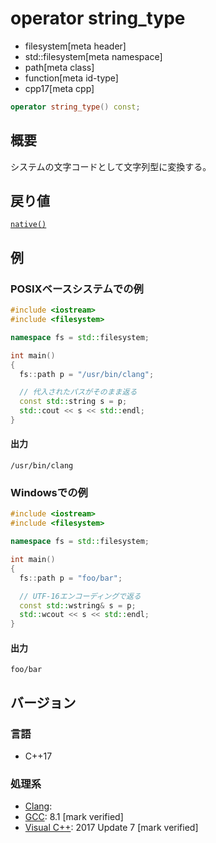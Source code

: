 # operator string_type
* filesystem[meta header]
* std::filesystem[meta namespace]
* path[meta class]
* function[meta id-type]
* cpp17[meta cpp]

```cpp
operator string_type() const;
```

## 概要
システムの文字コードとして文字列型に変換する。


## 戻り値
[`native()`](native.md)


## 例
### POSIXベースシステムでの例
```cpp example
#include <iostream>
#include <filesystem>

namespace fs = std::filesystem;

int main()
{
  fs::path p = "/usr/bin/clang";

  // 代入されたパスがそのまま返る
  const std::string s = p;
  std::cout << s << std::endl;
}
```

#### 出力
```
/usr/bin/clang
```


### Windowsでの例
```cpp
#include <iostream>
#include <filesystem>

namespace fs = std::filesystem;

int main()
{
  fs::path p = "foo/bar";

  // UTF-16エンコーディングで返る
  const std::wstring& s = p;
  std::wcout << s << std::endl;
}
```

#### 出力
```
foo/bar
```

## バージョン
### 言語
- C++17

### 処理系
- [Clang](/implementation.md#clang):
- [GCC](/implementation.md#gcc): 8.1 [mark verified]
- [Visual C++](/implementation.md#visual_cpp): 2017 Update 7 [mark verified]
